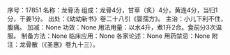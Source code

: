 序号：17851
名称：龙骨汤
组成：龙骨4分，甘草（炙）4分，黄连4分，当归1分，干姜1分。
出处：《幼幼新书》卷二十八引《婴孺方》。
主治：小儿下利不住，腹痛。
加减：None
功效：None
用法用量：以水4升，煮1升2合。食前分3次温服。
制备方法：None
临床应用：None
各家论述：None
用药禁忌：None
附注：龙骨散（《圣惠》卷九十三）。
